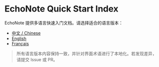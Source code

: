 # EchoNote Quick Start Index

EchoNote 提供多语言快速入门文档。请选择适合的语言版本：

- [中文 / Chinese](QUICK_START.zh-CN.md)
- [English](QUICK_START.en.md)
- [Français](QUICK_START.fr.md)

> 所有语言版本内容保持一致，并针对界面术语进行了本地化。若发现差异，请提交 Issue 或 PR。

